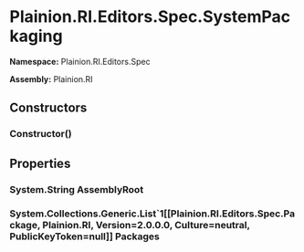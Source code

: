 
# Plainion.RI.Editors.Spec.SystemPackaging

**Namespace:** Plainion.RI.Editors.Spec

**Assembly:** Plainion.RI


## Constructors

### Constructor()


## Properties

### System.String AssemblyRoot

### System.Collections.Generic.List`1[[Plainion.RI.Editors.Spec.Package, Plainion.RI, Version=2.0.0.0, Culture=neutral, PublicKeyToken=null]] Packages

